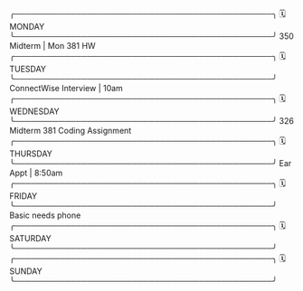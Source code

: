 ╭──────────────────────────────────────────────╮
  🗓️  MONDAY 
╰──────────────────────────────────────────────╯
350 Midterm | Mon
381 HW
╭──────────────────────────────────────────────╮
  🗓️  TUESDAY
╰──────────────────────────────────────────────╯
ConnectWise Interview | 10am
╭──────────────────────────────────────────────╮
  🗓️  WEDNESDAY 
╰──────────────────────────────────────────────╯
326 Midterm
381 Coding Assignment
╭──────────────────────────────────────────────╮
  🗓️  THURSDAY
╰──────────────────────────────────────────────╯
Ear Appt | 8:50am
╭──────────────────────────────────────────────╮
  🗓️  FRIDAY 
╰──────────────────────────────────────────────╯
Basic needs phone
╭──────────────────────────────────────────────╮
  🗓️  SATURDAY 
╰──────────────────────────────────────────────╯
╭──────────────────────────────────────────────╮
  🗓️  SUNDAY 
╰──────────────────────────────────────────────╯

